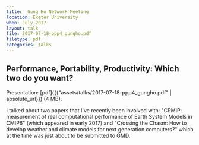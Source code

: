 ```yaml
---
title:  Gung Ho Network Meeting
location: Exeter University
when: July 2017
layout: talk
file: 2017-07-18-ppp4_gungho.pdf
filetype: pdf
categories: talks
---
```


Performance, Portability, Productivity: Which two do you want?
--------------------------------------------------------------

Presentation: [pdf]({{"assets/talks/2017-07-18-ppp4_gungho.pdf" | absolute_url}}) (4 MB).

I talked about two papers that I've recently been involved with: "CPMIP: measurement of real computational performance of Earth System Models in CMIP6" (which appeared in early 2017) and "Crossing the Chasm: How to develop weather
and climate models for next generation computers?" which at the time was just about to be submitted to GMD.
